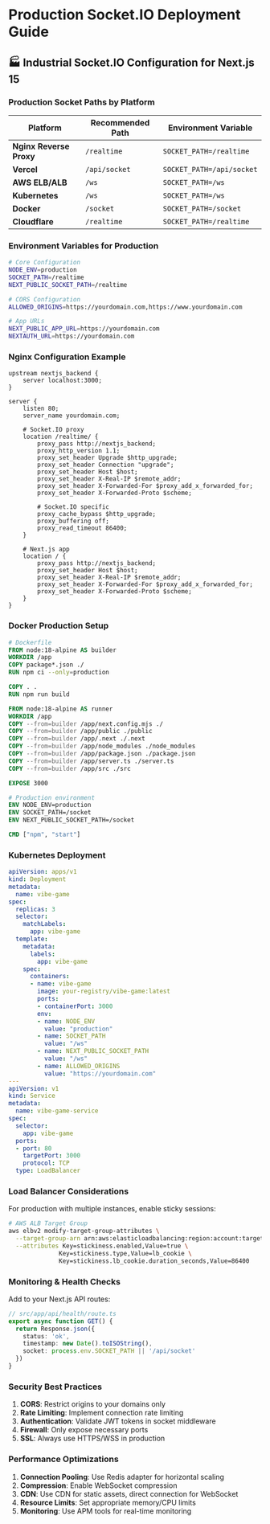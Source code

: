 # Production Socket.IO Deployment Guide

## 🏭 Industrial Socket.IO Configuration for Next.js 15

### **Production Socket Paths by Platform**

| Platform | Recommended Path | Environment Variable |
|----------|------------------|---------------------|
| **Nginx Reverse Proxy** | `/realtime` | `SOCKET_PATH=/realtime` |
| **Vercel** | `/api/socket` | `SOCKET_PATH=/api/socket` |
| **AWS ELB/ALB** | `/ws` | `SOCKET_PATH=/ws` |
| **Kubernetes** | `/ws` | `SOCKET_PATH=/ws` |
| **Docker** | `/socket` | `SOCKET_PATH=/socket` |
| **Cloudflare** | `/realtime` | `SOCKET_PATH=/realtime` |

### **Environment Variables for Production**

```bash
# Core Configuration
NODE_ENV=production
SOCKET_PATH=/realtime
NEXT_PUBLIC_SOCKET_PATH=/realtime

# CORS Configuration
ALLOWED_ORIGINS=https://yourdomain.com,https://www.yourdomain.com

# App URLs
NEXT_PUBLIC_APP_URL=https://yourdomain.com
NEXTAUTH_URL=https://yourdomain.com
```

### **Nginx Configuration Example**

```nginx
upstream nextjs_backend {
    server localhost:3000;
}

server {
    listen 80;
    server_name yourdomain.com;

    # Socket.IO proxy
    location /realtime/ {
        proxy_pass http://nextjs_backend;
        proxy_http_version 1.1;
        proxy_set_header Upgrade $http_upgrade;
        proxy_set_header Connection "upgrade";
        proxy_set_header Host $host;
        proxy_set_header X-Real-IP $remote_addr;
        proxy_set_header X-Forwarded-For $proxy_add_x_forwarded_for;
        proxy_set_header X-Forwarded-Proto $scheme;
        
        # Socket.IO specific
        proxy_cache_bypass $http_upgrade;
        proxy_buffering off;
        proxy_read_timeout 86400;
    }

    # Next.js app
    location / {
        proxy_pass http://nextjs_backend;
        proxy_set_header Host $host;
        proxy_set_header X-Real-IP $remote_addr;
        proxy_set_header X-Forwarded-For $proxy_add_x_forwarded_for;
        proxy_set_header X-Forwarded-Proto $scheme;
    }
}
```

### **Docker Production Setup**

```dockerfile
# Dockerfile
FROM node:18-alpine AS builder
WORKDIR /app
COPY package*.json ./
RUN npm ci --only=production

COPY . .
RUN npm run build

FROM node:18-alpine AS runner
WORKDIR /app
COPY --from=builder /app/next.config.mjs ./
COPY --from=builder /app/public ./public
COPY --from=builder /app/.next ./.next
COPY --from=builder /app/node_modules ./node_modules
COPY --from=builder /app/package.json ./package.json
COPY --from=builder /app/server.ts ./server.ts
COPY --from=builder /app/src ./src

EXPOSE 3000

# Production environment
ENV NODE_ENV=production
ENV SOCKET_PATH=/socket
ENV NEXT_PUBLIC_SOCKET_PATH=/socket

CMD ["npm", "start"]
```

### **Kubernetes Deployment**

```yaml
apiVersion: apps/v1
kind: Deployment
metadata:
  name: vibe-game
spec:
  replicas: 3
  selector:
    matchLabels:
      app: vibe-game
  template:
    metadata:
      labels:
        app: vibe-game
    spec:
      containers:
      - name: vibe-game
        image: your-registry/vibe-game:latest
        ports:
        - containerPort: 3000
        env:
        - name: NODE_ENV
          value: "production"
        - name: SOCKET_PATH
          value: "/ws"
        - name: NEXT_PUBLIC_SOCKET_PATH
          value: "/ws"
        - name: ALLOWED_ORIGINS
          value: "https://yourdomain.com"
---
apiVersion: v1
kind: Service
metadata:
  name: vibe-game-service
spec:
  selector:
    app: vibe-game
  ports:
  - port: 80
    targetPort: 3000
    protocol: TCP
  type: LoadBalancer
```

### **Load Balancer Considerations**

For production with multiple instances, enable sticky sessions:

```bash
# AWS ALB Target Group
aws elbv2 modify-target-group-attributes \
  --target-group-arn arn:aws:elasticloadbalancing:region:account:targetgroup/name \
  --attributes Key=stickiness.enabled,Value=true \
              Key=stickiness.type,Value=lb_cookie \
              Key=stickiness.lb_cookie.duration_seconds,Value=86400
```

### **Monitoring & Health Checks**

Add to your Next.js API routes:

```typescript
// src/app/api/health/route.ts
export async function GET() {
  return Response.json({ 
    status: 'ok', 
    timestamp: new Date().toISOString(),
    socket: process.env.SOCKET_PATH || '/api/socket'
  })
}
```

### **Security Best Practices**

1. **CORS**: Restrict origins to your domains only
2. **Rate Limiting**: Implement connection rate limiting
3. **Authentication**: Validate JWT tokens in socket middleware
4. **Firewall**: Only expose necessary ports
5. **SSL**: Always use HTTPS/WSS in production

### **Performance Optimizations**

1. **Connection Pooling**: Use Redis adapter for horizontal scaling
2. **Compression**: Enable WebSocket compression
3. **CDN**: Use CDN for static assets, direct connection for WebSocket
4. **Resource Limits**: Set appropriate memory/CPU limits
5. **Monitoring**: Use APM tools for real-time monitoring
